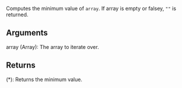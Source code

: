 Computes the minimum value of `array`. If array is empty or falsey, `""` is returned.


## Arguments
array (Array): The array to iterate over.


## Returns
(*): Returns the minimum value.
